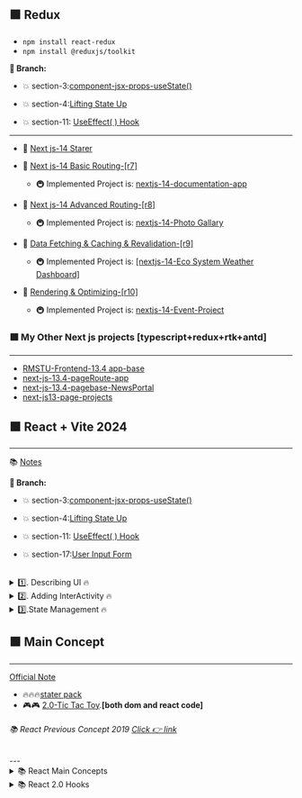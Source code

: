 ##   🟩 Redux
-  `npm install react-redux`    
- `npm install @reduxjs/toolkit `

**🌳 Branch:**
- 💥 section-3:[component-jsx-props-useState()](https://github.com/bappasahabapi/react-vite-2024/tree/section-3/component_jsx_props_state)

- 💥 section-4:[Lifting State Up ](https://github.com/bappasahabapi/react-vite-2024/tree/section-4/lifting_state)
- 💥 section-11: [UseEffect( ) Hook](https://github.com/bappasahabapi/react-vite-2024/tree/section-11-useEffectHook)








---

  
- 🌳 [Next js-14 Starer](https://github.com/bappasahabapi/react-vite-2024/tree/starter/Nextjs-14)
- 🌳 [Next js-14 Basic Routing-[r7]](https://github.com/bappasahabapi/react-vite-2024/tree/r7/7.0/Nextjs-14/basic-routing)

  - 🚇 Implemented Project is: [nextjs-14-documentation-app](https://github.com/bappasahabapi/nextjs-14-documentation-app)

- 🌳 [Next js-14 Advanced Routing-[r8]](https://github.com/bappasahabapi/react-vite-2024/tree/r8/8.0/Nextjs-14/Advanced-routing)
  - 🚇 Implemented Project is: [nextjs-14-Photo Gallary](https://github.com/bappasahabapi/react-vite-2024/tree/r8-PhotoGallary)
- 🌳 [Data Fetching & Caching & Revalidation-[r9]]()
    - 🚇 Implemented Project is: [[nextjs-14-Eco System Weather Dashboard]]()
- 🌳 [Rendering & Optimizing-[r10]]()
    - 🚇 Implemented Project is: [nextjs-14-Event-Project]()

### 🟩 My Other Next js projects [typescript+redux+rtk+antd]
---

-  [RMSTU-Frontend-13.4 app-base](https://github.com/bappasahabapi/rmstu-frontend)
-  [next-js-13.4-pageRoute-app](https://github.com/bappasahabapi/next-js-13.4-pageRoute-app)
-  [next-js-13.4-pagebase-NewsPortal](https://github.com/bappasahabapi/next-js-13.4-pagebase-NewsPortal)
-  [next-js13-page-projects](https://github.com/bappasahabapi/next-js13-page-projects)

## 🟩 React + Vite 2024 
---

📚   [Notes](https://snapdragon-mambo-8cb.notion.site/React-Note-2024-937311c869de4060b21fc37dd2120e33)

**🌳 Branch:**
- 💥 section-3:[component-jsx-props-useState()](https://github.com/bappasahabapi/react-vite-2024/tree/section-3/component_jsx_props_state)

- 💥 section-4:[Lifting State Up ](https://github.com/bappasahabapi/react-vite-2024/tree/section-4/lifting_state)
- 💥 section-11: [UseEffect( ) Hook](https://github.com/bappasahabapi/react-vite-2024/tree/section-11-useEffectHook)



- 💥 section-17:[User Input Form ](https://github.com/bappasahabapi/react-vite-2024/tree/section-17/working-user-form-input-validation)

<br>

<details>
<summary> 1️⃣. Describing UI 🔥 </summary>

-  🔥 [1.8-React Props](https://github.com/bappasahabapi/react-vite-2024/tree/r18/1.8-react-props)
-  🔥 [1.9-Rendering List](https://github.com/bappasahabapi/react-vite-2024/tree/r18/1.9-rendering-list)
-  🔥 [r1-Smart-Grade-Task](https://github.com/bappasahabapi/react-vite-2024/tree/r18/task)

</details>

<details>
<summary> 2️⃣. Adding InterActivity 🔥 </summary>

-  🔥 [2.3-Component memory-useState](https://github.com/bappasahabapi/react-vite-2024/tree/r2/2.3-component-memory)
-  🔥 [2.10-Tasker](https://github.com/bappasahabapi/react-vite-2024/tree/r2/2.10-tasker)
-  🔥 [2.10-Tasker Functional](https://github.com/bappasahabapi/react-vite-2024/tree/r2/2.10-tasker-functional)
-  🔥 [r2-Book Search App](https://github.com/bappasahabapi/react-vite-2024/tree/r2/task-book-search)


</details>

<details>
<summary> 3️⃣.State Management 🔥 </summary>

-  🔥 [2.3-Component memory-useState]()



</details>


##  🟩 Main Concept
---
[Official Note](https://bappa-saha.web.app/)

- 🔥🔥🔥[stater pack ](https://github.com/bappasahabapi/react-core-concept/tree/starter)
- 🎮🎮  [2.0-Tic Tac Toy](https://github.com/bappasahabapi/react-core-concept/tree/02/main/tic-tac-toe).**[both dom and react code]**

<h6>📚 React Previous Concept 2019 <a href="https://github.com/bappasahabapi/ReactApp"> Click 👉 link</a></h6> 
--- 
 
<details>

<summary>📚 React Main Concepts</summary>


- 05 🔥 [1.10-Lifting-up-state](https://github.com/bappasahabapi/react-core-concept/tree/1.10-lifting-state-up)
- 04 🔥 [1.9-Handle React Form](https://github.com/bappasahabapi/react-core-concept/tree/1.9-handle-react-forms)
- 03 🔥 [1.3-conditional-rendering](https://github.com/bappasahabapi/react-core-concept/tree/1.3-conditional-redering).
- 02 🔥 [1.2-props](https://github.com/bappasahabapi/raect-manage-forms/tree/1.2-props).
- 01 🔥 **Handling with multiple inputs in one useState** [1.1-managing multiple input fields](https://github.com/bappasahabapi/raect-manage-forms/tree/1.1-managing-multiple-input-fields).
<br>
</details>

<details>

<summary>📚 React 2.0 Hooks</summary>

- 06 🔥 [React useState hook](https://github.com/bappasahabapi/react-core-concept/tree/2.0-react-useState-hook)

</details>
